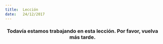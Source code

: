 ```yaml
---
title:  Lección
date:   24/12/2017
---
```


### <center>Todavía estamos trabajando en esta lección. Por favor, vuelva más tarde.</center>